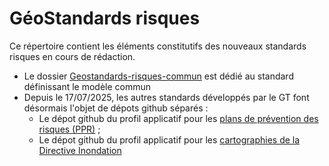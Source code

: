 # GéoStandards risques

Ce répertoire contient les éléments constitutifs des nouveaux standards risques en cours de rédaction.

* Le dossier [Geostandards-risques-commun](./Geostandards-risques-commun) est dédié au standard définissant le modèle commun
* Depuis le 17/07/2025, les autres standards développés par le GT font désormais l'objet de dépots github séparés :
  - Le dépot github du profil applicatif pour les [plans de prévention des risques (PPR)](https://github.com/cnigfr/Geostandards-risques-ppr) ;
  - Le dépot github du profil applicatif pour les [cartographies de la Directive Inondation](https://github.com/cnigfr/Geostandards-Risques-carto-di)
